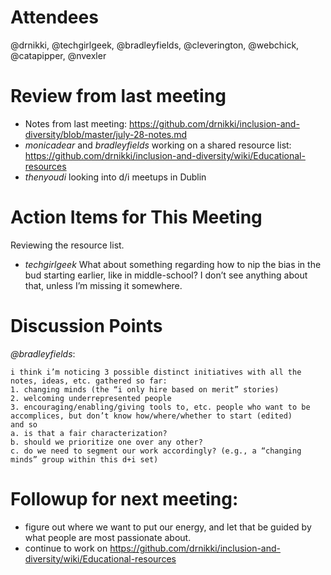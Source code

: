 # Attendees
@drnikki, @techgirlgeek, @bradleyfields, @cleverington, @webchick, @catapipper, @nvexler

# Review from last meeting

- Notes from last meeting: https://github.com/drnikki/inclusion-and-diversity/blob/master/july-28-notes.md
- _monicadear_ and _bradleyfields_ working on a shared resource list:
https://github.com/drnikki/inclusion-and-diversity/wiki/Educational-resources
- _thenyoudi_ looking into d/i meetups in Dublin

# Action Items for This Meeting
Reviewing the resource list.
- _techgirlgeek_ What about something regarding how to nip the bias in the bud starting earlier, like in middle-school? I don’t see anything about that, unless I’m missing it somewhere.


# Discussion Points
_@bradleyfields_:

    i think i’m noticing 3 possible distinct initiatives with all the notes, ideas, etc. gathered so far:
    1. changing minds (the “i only hire based on merit” stories)
    2. welcoming underrepresented people
    3. encouraging/enabling/giving tools to, etc. people who want to be accomplices, but don’t know how/where/whether to start (edited)
    and so
    a. is that a fair characterization?
    b. should we prioritize one over any other?
    c. do we need to segment our work accordingly? (e.g., a “changing minds” group within this d+i set)


# Followup for next meeting:
- figure out where we want to put our energy, and let that be guided by what people are most passionate about.
- continue to work on https://github.com/drnikki/inclusion-and-diversity/wiki/Educational-resources 
